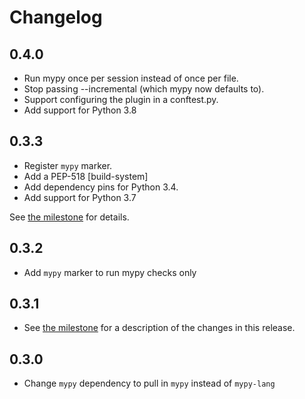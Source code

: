 # Changelog

## 0.4.0
* Run mypy once per session instead of once per file.
* Stop passing --incremental (which mypy now defaults to).
* Support configuring the plugin in a conftest.py.
* Add support for Python 3.8

## 0.3.3
* Register `mypy` marker.
* Add a PEP-518 [build-system]
* Add dependency pins for Python 3.4.
* Add support for Python 3.7

See [the milestone](https://github.com/dbader/pytest-mypy/milestone/3) for details.

## 0.3.2
* Add `mypy` marker to run mypy checks only

## 0.3.1
* See [the milestone](https://github.com/dbader/pytest-mypy/milestone/1?closed=1) for a description of the changes in this release.

## 0.3.0
* Change `mypy` dependency to pull in `mypy` instead of `mypy-lang`
